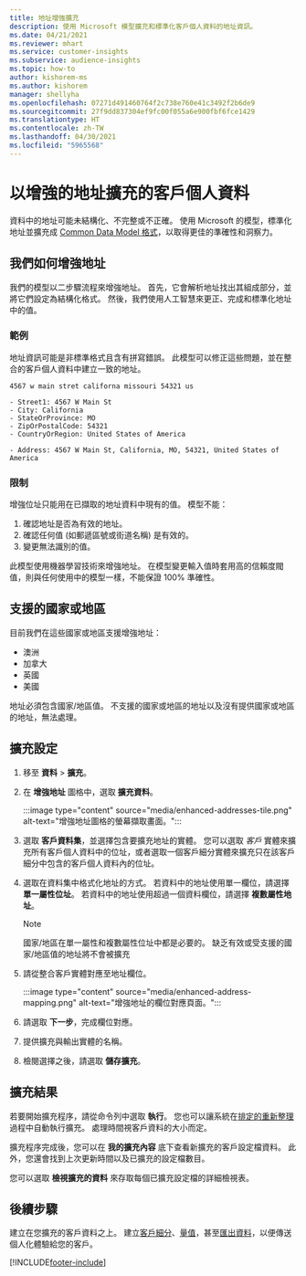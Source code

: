 ```yaml
---
title: 地址增強擴充
description: 使用 Microsoft 模型擴充和標準化客戶個人資料的地址資訊。
ms.date: 04/21/2021
ms.reviewer: mhart
ms.service: customer-insights
ms.subservice: audience-insights
ms.topic: how-to
author: kishorem-ms
ms.author: kishorem
manager: shellyha
ms.openlocfilehash: 07271d491460764f2c738e760e41c3492f2b6de9
ms.sourcegitcommit: 27f9dd837304ef9fc00f055a6e900fbf6fce1429
ms.translationtype: HT
ms.contentlocale: zh-TW
ms.lasthandoff: 04/30/2021
ms.locfileid: "5965568"
---
```

# <a name="enrichment-of-customer-profiles-with-enhanced-addresses"></a>以增強的地址擴充的客戶個人資料

資料中的地址可能未結構化、不完整或不正確。 使用 Microsoft 的模型，標準化地址並擴充成 [Common Data Model 格式](/common-data-model/schema/core/applicationcommon/address)，以取得更佳的準確性和洞察力。

## <a name="how-we-enhance-addresses"></a>我們如何增強地址

我們的模型以二步驟流程來增強地址。 首先，它會解析地址找出其組成部分，並將它們設定為結構化格式。 然後，我們使用人工智慧來更正、完成和標準化地址中的值。

### <a name="example"></a>範例

地址資訊可能是非標準格式且含有拼寫錯誤。 此模型可以修正這些問題，並在整合的客戶個人資料中建立一致的地址。

```Input
4567 w main stret californa missouri 54321 us
```

```Output
- Street1: 4567 W Main St
- City: California
- StateOrProvince: MO
- ZipOrPostalCode: 54321
- CountryOrRegion: United States of America

- Address: 4567 W Main St, California, MO, 54321, United States of America
```

### <a name="limitations"></a>限制

增強位址只能用在已擷取的地址資料中現有的值。 模型不能： 

1. 確認地址是否為有效的地址。
2. 確認任何值 (如郵遞區號或街道名稱) 是有效的。
3. 變更無法識別的值。

此模型使用機器學習技術來增強地址。 在模型變更輸入值時套用高的信賴度閥值，則與任何使用中的模型一樣，不能保證 100% 準確性。

## <a name="supported-countries-or-regions"></a>支援的國家或地區

目前我們在這些國家或地區支援增強地址： 

- 澳洲
- 加拿大
- 英國
- 美國

地址必須包含國家/地區值。 不支援的國家或地區的地址以及沒有提供國家或地區的地址，無法處理。

## <a name="configure-the-enrichment"></a>擴充設定

1. 移至 **資料** > **擴充**。

1. 在 **增強地址** 圖格中，選取 **擴充資料**。

   :::image type="content" source="media/enhanced-addresses-tile.png" alt-text="增強地址圖格的螢幕擷取畫面。":::

1. 選取 **客戶資料集**，並選擇包含要擴充地址的實體。 您可以選取 *客戶* 實體來擴充所有客戶個人資料中的位址，或者選取一個客戶細分實體來擴充只在該客戶細分中包含的客戶個人資料內的位址。

1. 選取在資料集中格式化地址的方式。 若資料中的地址使用單一欄位，請選擇 **單一屬性位址**。 若資料中的地址使用超過一個資料欄位，請選擇 **複數屬性地址**。

   > [!NOTE]
   > 國家/地區在單一屬性和複數屬性位址中都是必要的。 缺乏有效或受支援的國家/地區值的地址將不會被擴充

1.  請從整合客戶實體對應至地址欄位。

    :::image type="content" source="media/enhanced-address-mapping.png" alt-text="增強地址的欄位對應頁面。":::

1. 請選取 **下一步**，完成欄位對應。

1. 提供擴充與輸出實體的名稱。

1. 檢閱選擇之後，請選取 **儲存擴充**。

## <a name="enrichment-results"></a>擴充結果

若要開始擴充程序，請從命令列中選取 **執行**。 您也可以讓系統在[排定的重新整理](system.md#schedule-tab)過程中自動執行擴充。 處理時間視客戶資料的大小而定。

擴充程序完成後，您可以在 **我的擴充內容** 底下查看新擴充的客戶設定檔資料。 此外，您還會找到上次更新時間以及已擴充的設定檔數目。

您可以選取 **檢視擴充的資料** 來存取每個已擴充設定檔的詳細檢視表。

## <a name="next-steps"></a>後續步驟

建立在您擴充的客戶資料之上。 建立[客戶細分](segments.md)、[量值](measures.md)，甚至[匯出資料](export-destinations.md)，以便傳送個人化體驗給您的客戶。

[!INCLUDE[footer-include](../includes/footer-banner.md)]
